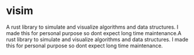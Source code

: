 # visim
A rust library to simulate and visualize algorithms and data structures. I made this for personal purpose so dont expect long time maintenance.A rust library to simulate and visualize algorithms and data structures. I made this for personal purpose so dont expect long time maintenance.

